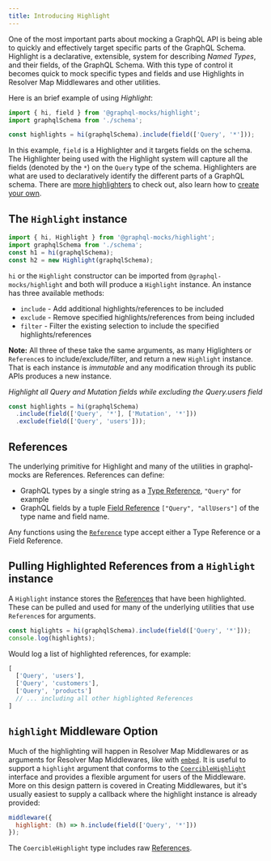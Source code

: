 ```yaml
---
title: Introducing Highlight
---
```


One of the most important parts about mocking a GraphQL API is being able to quickly and effectively target specific parts of the GraphQL Schema. Highlight is a declarative, extensible, system for describing _Named Types_, and their fields, of the GraphQL Schema. With this type of control it becomes quick to mock specific types and fields and use Highlights in Resolver Map Middlewares and other utilities.

Here is an brief example of using _Highlight_:

```js
import { hi, field } from '@graphql-mocks/highlight';
import graphqlSchema from './schema';

const highlights = hi(graphqlSchema).include(field(['Query', '*']));
```

In this example, `field` is a Highlighter and it targets fields on the schema. The Highlighter being used with the Highlight system will capture all the fields (denoted by the `*`) on the `Query` type of the schema. Highlighters are what are used to declaratively identify the different parts of a GraphQL schema. There are [more highlighters](/docs/highlight/available-highlighters) to check out, also learn how to [create your own](/docs/highlight/creating-highlighters).

## The `Highlight` instance

```js
import { hi, Highlight } from '@graphql-mocks/highlight';
import graphqlSchema from './schema';
const h1 = hi(graphqlSchema);
const h2 = new Highlight(graphqlSchema);
```

`hi` or the `Highlight` constructor can be imported from `@graphql-mocks/highlight` and both will produce a `Highlight` instance. An instance has three available methods:

* `include` - Add additional highlights/references to be included
* `exclude` - Remove specified highlights/references from being included
* `filter` - Filter the existing selection to include the specified highlights/references

**Note:** All three of these take the same arguments, as many Higlighters or `Reference`s to include/exclude/filter, and return a new `Highlight` instance. That is each instance is _immutable_ and any modification through its public APIs produces a new instance.

_Highlight all Query and Mutation fields while excluding the Query.users field_
```js
const highlights = hi(graphqlSchema)
  .include(field(['Query', '*'], ['Mutation', '*']))
  .exclude(field(['Query', 'users']));
```

## References

The underlying primitive for Highlight and many of the utilities in graphql-mocks are References. References can define:
* GraphQL types by a single string as a [Type Reference](/api/graphql-mocks/modules/highlight.types.html#TypeReference), `"Query"` for example
* GraphQL fields by a tuple [Field Reference](/api/graphql-mocks/modules/highlight.types.html#FieldReference) `["Query", "allUsers"]` of the type name and field name.

Any functions using the [`Reference`](/api/graphql-mocks/modules/highlight.types.html#Reference) type accept either a Type Reference or a Field Reference.

## Pulling Highlighted References from a `Highlight` instance

A `Highlight` instance stores the [References](/docs/highlight/introducing-highlight#references) that have been highlighted. These can be pulled and used for many of the underlying utilities that use `Reference`s for arguments.

```js
const higlights = hi(graphqlSchema).include(field(['Query', '*']));
console.log(highlights);
```

Would log a list of highlighted references, for example:
```js
[
  ['Query', 'users'],
  ['Query', 'customers'],
  ['Query', 'products']
  // ... including all other highlighted References
]
```

## `highlight` Middleware Option

Much of the highlighting will happen in Resolver Map Middlewares or as arguments for Resolver Map Middlewares, like with [`embed`](/docs/resolver-map/managing-resolvers#wrap-existing-resolvers-with-resolver-wrappers). It is useful to support a `highlight` argument that conforms to the [`CoercibleHighlight`](/api/graphql-mocks/modules/highlight.types.html#CoercibleHighlight) interface and provides a flexible argument for users of the Middleware. More on this design pattern is covered in Creating Middlewares, but it's usually easiest to supply a callback where the highlight instance is already provided:

```js
middleware({
  highlight: (h) => h.include(field(['Query', '*']))
});
```

The `CoercibleHighlight` type includes raw [References](/docs/highlight/introducing-highlight#references).

